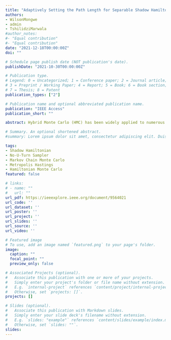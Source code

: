 ```yaml
---
title: "Adaptively Setting the Path Length for Separable Shadow Hamiltonian Hybrid Monte Carlo"
authors: 
- WilsonMongwe
- admin
- TshilidziMarwala
#author_notes:
#- "Equal contribution"
#- "Equal contribution"
date: "2021-12-18T00:00:00Z"
doi: ""

# Schedule page publish date (NOT publication's date).
publishDate: "2021-10-30T00:00:00Z"

# Publication type.
# Legend: 0 = Uncategorized; 1 = Conference paper; 2 = Journal article;
# 3 = Preprint / Working Paper; 4 = Report; 5 = Book; 6 = Book section;
# 7 = Thesis; 8 = Patent
publication_types: ["2"]

# Publication name and optional abbreviated publication name.
publication: "IEEE Access"
publication_short: ""

abstract: Hybrid Monte Carlo (HMC) has been widely applied to numerous posterior inference problems in machine learning and statistics. HMC has two main practical issues, the first is the deterioration in acceptance rates as the system size increases and the second is its sensitivity to two user-specified parameters: the step size and trajectory length. The former issue is addressed by sampling from an integrator-dependent modified or shadow density and compensating for the induced bias via importance sampling. The latter issue is addressed by adaptively setting the HMC parameters, with the state-of-the-art method being the No-U-Turn Sampler (NUTS). We combine the benefits of NUTS with those attained by sampling from the shadow density, by adaptively setting the trajectory length and step size of Separable Shadow Hamiltonian Hybrid Monte Carlo (S2HMC). This leads to a new algorithm, adaptive S2HMC (A-S2HMC), that shows improved performance over S2HMC and NUTS across various targets and leaves the target density invariant.

# Summary. An optional shortened abstract.
#summary: Lorem ipsum dolor sit amet, consectetur adipiscing elit. Duis posuere tellus ac convallis placerat. Proin #tincidunt magna sed ex sollicitudin condimentum.

tags:
- Shadow Hamiltonian
- No-U-Turn Sampler
- Markov Chain Monte Carlo
- Metropolis Hastings
- Hamiltonian Monte Carlo
featured: false

# links:
# - name: ""
#   url: ""
url_pdf: https://ieeexplore.ieee.org/document/9564021
url_code: ''
url_dataset: ''
url_poster: ''
url_project: ''
url_slides: ''
url_source: ''
url_video: ''

# Featured image
# To use, add an image named `featured.png` to your page's folder. 
image:
  caption: ""
  focal_point: ""
  preview_only: false

# Associated Projects (optional).
#   Associate this publication with one or more of your projects.
#   Simply enter your project's folder or file name without extension.
#   E.g. `internal-project` references `content/project/internal-project/index.md`.
#   Otherwise, set `projects: []`.
projects: []

# Slides (optional).
#   Associate this publication with Markdown slides.
#   Simply enter your slide deck's filename without extension.
#   E.g. `slides: "example"` references `content/slides/example/index.md`.
#   Otherwise, set `slides: ""`.
slides:
---
```

